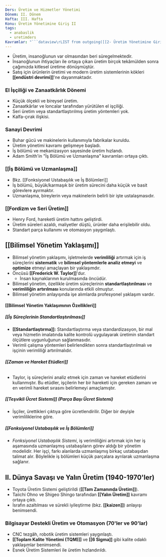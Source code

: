 ```yaml
---
Ders: Üretim ve Hizmetler Yönetimi
Dönem: II. Dönem
Hafta: III. Hafta
Konu: Üretim Yönetimine Giriş II
tags:
  - anabaslik
  - uretimders
Kavramlar: "```dataview\rLIST from outgoing([[2- Üretim Yönetimine Giriş II]])\r```"
---
```


- Üretim, insanoğlunun var olmasından beri süregelmektedir. 
- İnsanoğlunun ihtiyaçları ile ortaya çıkan üretim birçok tekâmülden sonra çağımızda kitlesel üretime dönüşmüştür. 
- Satış için ürünlerin üretimi ve modern üretim sistemlerinin kökleri **[[endüstri devrimi]]**'ne dayanmaktadır.

### El İşçiliği ve Zanaatkârlık Dönemi
- Küçük ölçekli ve bireysel üretim.
- Zanaatkârlar ve loncalar tarafından yürütülen el işçiliği.
- Seri üretim veya standartlaştırılmış üretim yöntemleri yok.
- Kalfa-çırak ilişkisi.
### Sanayi Devrimi
- Buhar gücü ve makinelerin kullanımıyla fabrikalar kuruldu.
- Üretim yönetimi kavramı gelişmeye başladı.
- İş bölümü ve mekanizasyon sayesinde üretim hızlandı.
- Adam Smith'in "İş Bölümü ve Uzmanlaşma" kavramları ortaya çıktı.

### [[İş Bölümü ve Uzmanlaşma]]
- Bkz. [[Fonksiyonel Ustabaşılık ve İş Bölümleri]]
- İş bölümü, büyük/karmaşık bir üretim sürecini daha küçük ve basit görevlere ayırmaktır.
- Uzmanlaşma, bireylerin veya makinelerin belirli bir işte ustalaşmasıdır.
### **[[Fordizm ve Seri Üretim]]**
- Henry Ford, hareketli üretim hattını geliştirdi.
- Üretim süreleri azaldı, maliyetler düştü, ürünler daha erişilebilir oldu.
- Standart parça kullanımı ve otomasyon yaygınlaştı.

## [[Bilimsel Yönetim Yaklaşımı]]
- Bilimsel yönetim yaklaşımı, işletmelerde **verimliliği** artırmak için iş süreçlerini **sistematik** ve **bilimsel yöntemlerle analiz etmeyi** ve **optimize** etmeyi amaçlayan bir yaklaşımdır.
- Öncüsü **[[Frederick W. Taylor]]**'dur.
	- İnsan kaynaklarının kurulmasında öncüdür.
- Bilimsel yönetim, özellikle üretim süreçlerinin **standartlaştırılması** ve **verimliliğin** **artırılması** konularında etkili olmuştur.
- Bilimsel yönetim anlayışında işe alımlarda profesyonel yaklaşım vardır. 
#### [[Bilimsel Yönetim Yaklaşımının Özellikleri]]
##### [[İş Süreçlerinin Standartlaştırılması]]
- **[[Standartlaştırma]]:** Standartlaştırma veya standardizasyon, bir mal veya hizmetin imalatında kalite kontrolü uygulayarak üretimin standart ölçütlere uygunluğunun sağlanmasıdır.
- Verimli çalışma yöntemleri belirlendikten sonra standartlaştırılmalı ve işçinin verimliliği artırılmalıdır.
 ###### **[[Zaman ve Hareket Etüdleri]]**
- Taylor, iş süreçlerini analiz etmek için zaman ve hareket etüdlerini kullanmıştır. Bu etüdler, işçilerin her bir hareketi için gereken zamanı ve en verimli hareket sırasını belirlemeyi amaçlamıştır.
##### [[Teşvikli Ücret Sistemi]] (Parça Başı Ücret Sistemi)
- İşçiler, ürettikleri çıktıya göre ücretlendirilir. Diğer bir deyişle verimliliklerine göre.
##### [[Fonksiyonel Ustabaşılık ve İş Bölümleri]]
- *Fonksiyonel Ustabaşılık Sistemi*, iş verimliliğini artırmak için her iş aşamasında uzmanlaşmış ustabaşıların görev aldığı bir yönetim modelidir. Her işçi, farkı alanlarda uzmanlaşmış birkaç ustabaşıdan talimat alır. Böylelikle iş bölümleri küçük parçalara ayrılarak uzmanlaşma sağlanır.

## II. Dünya Savaşı ve Yalın Üretim (1940-1970'ler)
- Toyota Üretim Sistemi geliştirildi (**[[Tam Zamanında Üretim]]**).
- Taiichi Ohno ve Shigeo Shingo tarafından **[[Yalın Üretim]]** kavramı ortaya çıktı.
- İsrafın azaltılması ve sürekli iyileştirme (bkz. **[[kaizen]]**) anlayışı benimsendi.
### Bilgisayar Destekli Üretim ve Otomasyon (70'ler ve 90'lar)
- CNC tezgâh, robotik üretim sistemleri yaygınlaştı.
- **[[Toplam Kalite Yönetimi (TQM)]]** ve **[[6 Sigma]]** gibi kalite odaklı yaklaşımlar benimsendi.
- Esnek Üretim Sistemleri ile üretim hızlandırıldı.